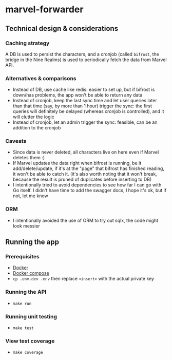 # marvel-forwarder

## Technical design & considerations

### Caching strategy

A DB is used to persist the characters, and a cronjob (called `bifrost`, the bridge in the Nine Realms) is used to periodically fetch the data from Marvel API.

### Alternatives & comparisons

- Instead of DB, use cache like redis: easier to set up, but if bifrost is down/has problems, the app won't be able to return any data
- Instead of cronjob, keep the last sync time and let user queries later than that time (say, by more than 1 hour) trigger the sync: the first queries will definitely be delayed (whereas cronjob is controlled), and it will clutter the logic
- Instead of cronjob, let an admin trigger the sync: feasible, can be an addition to the cronjob

### Caveats

- Since data is never deleted, all characters live on here even if Marvel deletes them :)
- If Marvel updates the data right when bifrost is running, be it add/delete/update, if it's at the "page" that bifrost has finished reading, it won't be able to catch it. (it's also worth noting that it won't break, because the result is pruned of duplicates before inserting to DB)
- I intentionally tried to avoid dependencies to see how far I can go with Go itself. I didn't have time to add the swagger docs, I hope it's ok, but if not, let me know

### ORM

- I intentionally avoided the use of ORM to try out sqlx, the code might look messier

## Running the app

### Prerequisites

- [Docker](https://www.docker.com/products/docker-desktop)
- [Docker compose](https://docs.docker.com/compose/install/)
- `cp .env.dev .env` then replace `<insert>` with the actual private key

### Running the API

- `make run`

### Running unit testing

- `make test`

### View test coverage

- `make coverage`
